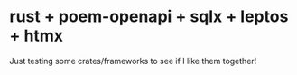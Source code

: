 # rust + poem-openapi + sqlx + leptos + htmx
Just testing some crates/frameworks to see if I like them together!
